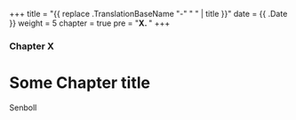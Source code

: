 +++
title = "{{ replace .TranslationBaseName "-" " " | title }}"
date = {{ .Date }}
weight = 5
chapter = true
pre = "<b>X. </b>"
+++

### Chapter X

# Some Chapter title

Senboll